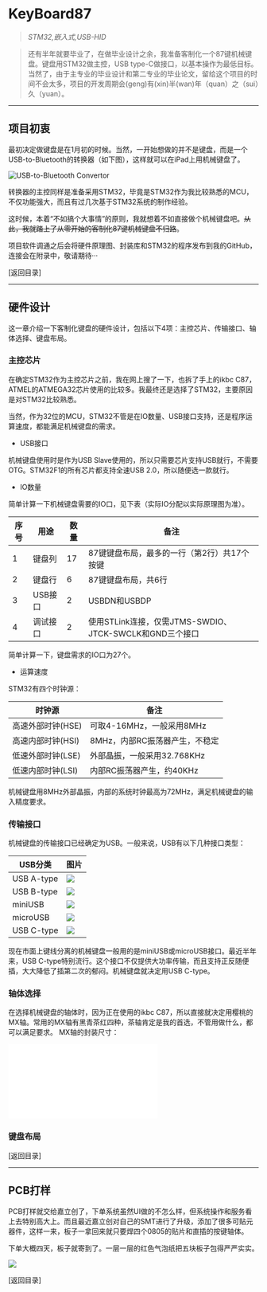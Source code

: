 # KeyBoard87
> *STM32,嵌入式,USB-HID*

> 还有半年就要毕业了，在做毕业设计之余，我准备客制化一个87键机械键盘。键盘用STM32做主控，USB type-C做接口，以基本操作为最低目标。当然了，由于主专业的毕业设计和第二专业的毕业论文，留给这个项目的时间不会太多，项目的开发周期会(geng)有(xin)半(wan)年（quan）之（sui）久（yuan）。

-----

## 项目初衷

最初决定做键盘是在1月初的时候。当然，一开始想做的并不是键盘，而是一个USB-to-Bluetooth的转换器（如下图），这样就可以在iPad上用机械键盘了。

![USB-to-Bluetooth Convertor](https://i.loli.net/2019/02/01/5c540b3f3c766.jpg)

转换器的主控同样是准备采用STM32，毕竟是STM32作为我比较熟悉的MCU，不仅功能强大，而且有过几次基于STM32系统的制作经验。

这时候，本着“不如搞个大事情”的原则，我就想着不如直接做个机械键盘吧。~~从此，我就踏上了从零开始的客制化87键机械键盘不归路~~。

项目软件调通之后会将硬件原理图、封装库和STM32的程序发布到我的GitHub，连接会在附录中，敬请期待···

[返回目录]

-----

## 硬件设计

这一章介绍一下客制化键盘的硬件设计，包括以下4项：主控芯片、传输接口、轴体选择、键盘布局。

### 主控芯片

在确定STM32作为主控芯片之前，我在网上搜了一下，也拆了手上的ikbc C87，ATMEL的ATMEGA32芯片使用的比较多。我最终还是选择了STM32，主要原因是对STM32比较熟悉。

当然，作为32位的MCU，STM32不管是在IO数量、USB接口支持，还是程序运算速度，都能满足机械键盘的需求。

- USB接口

机械键盘使用时是作为USB Slave使用的，所以只需要芯片支持USB就行，不需要OTG。STM32F1的所有芯片都支持全速USB 2.0，所以随便选一款就行。

- IO数量

简单计算一下机械键盘需要的IO口，见下表（实际IO分配以实际原理图为准）。

|  序号  |  用途  |  数量  |  备注  |
| --- | --- | --- | ---|
|  1  |  键盘列  |  17  |  87键键盘布局，最多的一行（第2行）共17个按键  |
|  2  |  键盘行  |  6  |  87键键盘布局，共6行  |
|  3  |  USB接口  |  2  |  USBDN和USBDP  |
|  4  |  调试接口  |  2  |  使用STLink连接，仅需JTMS-SWDIO、JTCK-SWCLK和GND三个接口  |

简单计算一下，键盘需求的IO口为27个。

- 运算速度

STM32有四个时钟源：

|  时钟源  |  备注  |
| --- | --- |
|  高速外部时钟(HSE)  |  可取4-16MHz，一般采用8MHz  |
|  高速内部时钟(HSI)  |  8MHz，内部RC振荡器产生，不稳定  |
|  低速外部时钟(LSE)  |  外部晶振，一般采用32.768KHz  |
|  低速内部时钟(LSI)  |  内部RC振荡器产生，约40KHz  |

机械键盘用8MHz外部晶振，内部的系统时钟最高为72MHz，满足机械键盘的输入精度要求。

### 传输接口

机械键盘的传输接口已经确定为USB。一般来说，USB有以下几种接口类型：

|  USB分类  |  图片  |
| --- | --- |
|  USB A-type  |  ![](https://i.loli.net/2019/02/06/5c5a6f9272578.jpg)  |
|  USB B-type  |  ![](https://i.loli.net/2019/02/06/5c5a6f93e87b5.jpg)  |
|  miniUSB  |  ![](https://i.loli.net/2019/02/06/5c5a6f98374d1.jpg)  |
|  microUSB  |  ![](https://i.loli.net/2019/02/06/5c5a6f96b2598.jpg)  |
|  USB C-type  |  ![](https://i.loli.net/2019/02/06/5c5a6f954d648.jpg)  |

现在市面上键线分离的机械键盘一般用的是miniUSB或microUSB接口。最近半年来，USB C-type特别流行。这个接口不仅提供大功率传输，而且支持正反随便插，大大降低了插第二次的郁闷。机械键盘就决定用USB C-type。

### 轴体选择

在选择机械键盘的轴体时，因为正在使用的ikbc C87，所以直接就决定用樱桃的MX轴。常用的MX轴有黑青茶红四种，茶轴肯定是我的首选，不管用做什么，都可以满足要求。
MX轴的封装尺寸：

![](
/thesis.md
)

### 键盘布局

[返回目录]

-----

## PCB打样

PCB打样就交给嘉立创了，下单系统虽然UI做的不怎么样，但系统操作和服务看上去特别高大上。而且最近嘉立创对自己的SMT进行了升级，添加了很多可贴元器件，这样一来，板子一拿回来就只要焊四个0805的贴片和直插的按键轴体。

下单大概四天，板子就寄到了。一层一层的红色气泡纸把五块板子包得严严实实。

![](https://i.loli.net/2019/02/06/5c5a69749e73c.jpg)

[返回目录]
